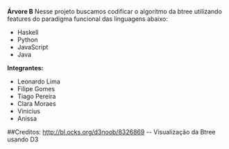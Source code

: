**Árvore B**
Nesse projeto buscamos codificar o algorítmo da btree utilizando features do paradigma funcional
das linguagens abaixo:
* Haskell
* Python
* JavaScript
* Java

**Integrantes:**
* Leonardo Lima
* Filipe Gomes
* Tiago Pereira
* Clara Moraes
* Vinicius
* Anissa

##Creditos:
   http://bl.ocks.org/d3noob/8326869 -- Visualização da Btree usando D3
